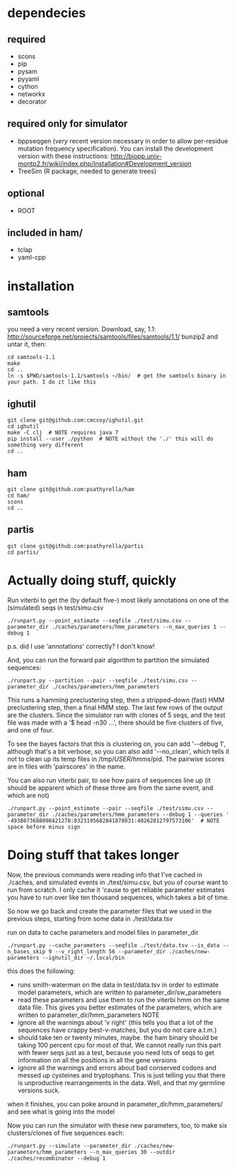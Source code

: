dependecies
==============
required
--------------
  - scons
  - pip
  - pysam
  - pyyaml
  - cython
  - networkx
  - decorator

required only for simulator
--------------
  - bppseqgen (*very* recent version necessary in order to allow per-residue mutation frequency specification). You can install the development version with these instructions: http://biopp.univ-montp2.fr/wiki/index.php/Installation#Development_version
  - TreeSim (R package, needed to generate trees)

optional
--------------
  - ROOT

included in ham/
--------------
  - tclap   
  - yaml-cpp

installation
==============

samtools
--------------

you need a very recent version. Download, say, 1.1: http://sourceforge.net/projects/samtools/files/samtools/1.1/
bunzip2 and untar it, then:
```
cd samtools-1.1
make
cd ..
ln -s $PWD/samtools-1.1/samtools ~/bin/  # get the samtools binary in your path. I do it like this
```

ighutil
--------------
```
git clone git@github.com:cmccoy/ighutil.git
cd ighutil
make -C clj  # NOTE requires java 7
pip install --user ./python  # NOTE without the './' this will do something very different
cd ..
```

ham
--------------
```
git clone git@github.com:psathyrella/ham
cd ham/
scons
cd ..
```

partis
--------------
```
git clone git@github.com:psathyrella/partis
cd partis/
```

Actually doing stuff, quickly
==============

Run viterbi to get the (by default five-) most likely annotations on one of the (simulated) seqs in test/simu.csv
```
./runpart.py --point_estimate --seqfile ./test/simu.csv --parameter_dir ./caches/parameters/hmm_parameters --n_max_queries 1 --debug 1
```
p.s. did I use 'annotations' correctly? I don\'t know!

And, you can run the forward pair algorithm to partition the simulated sequences:
```
./runpart.py --partition --pair --seqfile ./test/simu.csv --parameter_dir ./caches/parameters/hmm_parameters
```
This runs a hamming preclustering step, then a stripped-down (fast) HMM preclustering step, then a final HMM step.
The last few rows of the output are the clusters. Since the simulator ran with clones of 5 seqs, and the test file was made with a '$ head -n30 ...', there should
be five clusters of five, and one of four.

To see the bayes factors that this is clustering on, you can add '--debug 1', although that\'s a bit verbose, so you can also add '--no_clean', which tells it not to clean up its
temp files in /tmp/$USER/hmms/$pid. The pairwise scores are in files with 'pairscores' in the name.

You can also run viterbi pair, to see how pairs of sequences line up (it should be apparent which of these three are from the same event, and which are not)
```
./runpart.py --point_estimate --pair --seqfile ./test/simu.csv --parameter_dir ./caches/parameters/hmm_parameters --debug 1 --queries ' -4938873688098421278:8323195682841878031:40262812797573106'  # NOTE space before minus sign
```

Doing stuff that takes longer
==============

Now, the previous commands were reading info that I\'ve cached in ./caches, and simulated events in ./test/simu.csv, but you of course want to run from scratch.
I only cache it \'cause to get reliable parameter estimates you have to run over like ten thousand sequences, which takes a bit of time.

So now we go back and create the parameter files that we used in the previous steps, starting from some data in ./test/data.tsv

run on data to cache parameters and model files in parameter_dir
```
./runpart.py --cache_parameters --seqfile ./test/data.tsv --is_data --n_bases_skip 9 --v_right_length 56 --parameter_dir ./caches/new-parameters --ighutil_dir ~/.local/bin
```

this does the following:
  - runs smith-waterman on the data in test/data.tsv in order to estimate model parameters, which are written to parameter_dir/sw_parameters
  - read these parameters and use them to run the viterbi hmm on the same data file. This gives you better estimates of the parameters, which are written to parameter_dir/hmm_parameters
NOTE
  - ignore all the warnings about 'v right' (this tells you that a lot of the sequences have crappy best-v-matches, but you do not care a.t.m.)
  - should take ten or twenty minutes, maybe. the ham binary should be taking 100 percent cpu for most of that. We cannot really run this part with fewer
      seqs just as a test, because you need lots of seqs to get information on all the positions in all the gene versions
  - ignore all the warnings and errors about bad conserved codons and messed up cysteines and tryptophans. This is just telling you that there is unproductive rearrangements in the data.
    Well, and that my germline versions suck.
      
when it finishes, you can poke around in parameter_dir/hmm_parameters/ and see what is going into the model

Now you can run the simulator with these new parameters, too, to make six clusters/clones of five sequences each:
```
./runpart.py --simulate --parameter_dir ./caches/new-parameters/hmm_parameters --n_max_queries 30 --outdir ./caches/recombinator --debug 1
```

